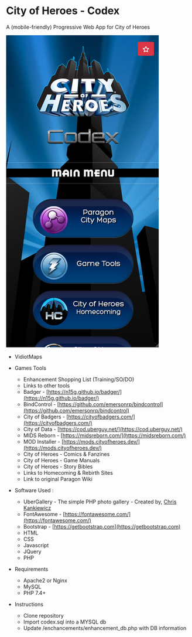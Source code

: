 # City of Heroes - Codex

A (mobile-friendly) Progressive Web App for City of Heroes

![image](./images/main_screen.png)

- VidiotMaps
- Games Tools
  - Enhancement Shopping List (Training/SO/DO)
  - Links to other tools
  - Badger - [https://n15g.github.io/badger/](https://n15g.github.io/badger/)
  - BindControl - [https://github.com/emersonrp/bindcontrol](https://github.com/emersonrp/bindcontrol)
  - City of Badgers - [https://cityofbadgers.com/](https://cityofbadgers.com/)
  - City of Data - [https://cod.uberguy.net/](https://cod.uberguy.net/)
  - MIDS Reborn - [https://midsreborn.com/](https://midsreborn.com/)
  - MOD Installer - [https://mods.cityofheroes.dev/](https://mods.cityofheroes.dev/)
  - City of Heroes - Comics & Fanzines
  - City of Heroes - Game Manuals
  - City of Heroes - Story Bibles
  - Links to Homecoming & Rebirth Sites
  - Link to original Paragon Wiki

- Software Used :
  - UberGallery - The simple PHP photo gallery - Created by, [Chris Kankiewicz](http://www.ChrisKankiewicz.com)
  - FontAwesome - [https://fontawesome.com/](https://fontawesome.com/)
  - Bootstrap - [https://getbootstrap.com](https://getbootstrap.com)
  - HTML
  - CSS
  - Javascript
  - JQuery
  - PHP

- Requirements
  - Apache2 or Nginx
  - MySQL
  - PHP 7.4+

- Instructions
  - Clone repository
  - Import codex.sql into a MYSQL db
  - Update /enchancements/enhancement_db.php with DB information
